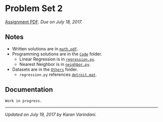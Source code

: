 # Problem Set 2
[Assignment PDF](./ps2.pdf). _Due on July 18, 2017._

## Notes
* Written solutions are in [`math.pdf`](./math.pdf).
* Programming solutions are in the [`Code`](./Code/) folder.
	* Linear Regression is in [`regression.py`](./Code/regression.py).
	* Nearest Neighbor is in [`neighbor.py`](./Code/neighbor.py).
* Datasets are in the [`Others`](./Others/) folder.
	* `regression.py` references [`detroit.mat`](./Others/detroit.mat).

## Documentation
`Work in progress.`

----
_Updated on July 19, 2017 by Karan Varindani._